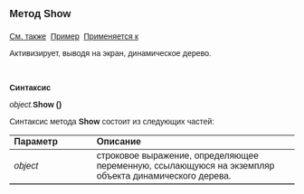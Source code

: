 <html>
<head>
<title>AsDynamicTree\Show</title>
</head>

<body>

<p><strong><font size="4" face="Arial">Метод Show<br>
<br>
</font></strong><font face="Arial"><a href="../AsDynamicTree.html">См. 
также</a>&nbsp; <u>Пример</u>&nbsp; <a href="../AsDynamicTree.html">Применяется 
к</a></font></p>

<p><font face="Arial">Активизирует, выводя на экран, динамическое дерево.</font></p>

<p class="label">&nbsp;</p>

<p class="label"><font face="Arial"><b>Синтаксис</b></font></p>

<p><font face="Arial"><em>object.</em><strong>Show ()</strong></font></p>

<p><font face="Arial">Синтаксис метода <strong>Show</strong>
состоит из следующих частей:</font></p>

<table border="1" cellPadding="5" cols="2" frame="below" rules="rows">
<TBODY>
  <tr vAlign="top">
    <td class="label" width="29%"><font face="Arial"><b>Параметр</b></font></td>
    <td class="label" width="71%"><font face="Arial"><strong>Описание</strong></font></td>
  </tr>
  <tr>
    <td width="29%"><em><font face="Arial">object</font></em></td>
    <td width="71%"><font face="Arial">строковое выражение, 
	определяющее переменную, ссылающуюся на экземпляр объекта динамического дерева.</font></td>
  </tr>
  </table>
</body>
</html>
